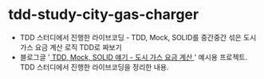 # tdd-study-city-gas-charger
* TDD 스터디에서 진행한 라이브코딩 - TDD, Mock, SOLID를 중간중간 섞은 도시 가스 요금 계산 로직 TDD로 짜보기
* 블로그글 '[ TDD, Mock, SOLID 얘기 - 도시 가스 요금 계산 ](https://nahwasa.com/entry/TDD-Mock-SOLID-%EC%96%98%EA%B8%B0-%EB%8F%84%EC%8B%9C-%EA%B0%80%EC%8A%A4-%EC%9A%94%EA%B8%88-%EA%B3%84%EC%82%B0)' 예시용 프로젝트. TDD 스터디에서 진행한 라이브코딩을 정리한 내용.
